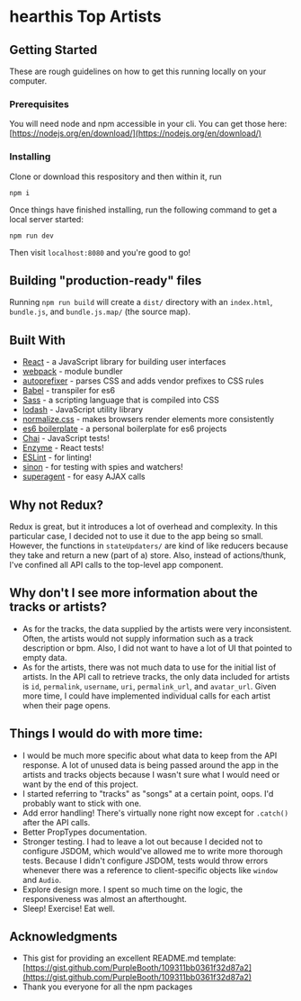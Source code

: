 # hearthis Top Artists

## Getting Started

These are rough guidelines on how to get this running locally on your computer.

### Prerequisites

You will need node and npm accessible in your cli. You can get those here: [https://nodejs.org/en/download/](https://nodejs.org/en/download/)

### Installing

Clone or download this respository and then within it, run
```
npm i
```

Once things have finished installing, run the following command to get a local server started:
```
npm run dev
```

Then visit `localhost:8080` and you're good to go!


## Building "production-ready" files

Running `npm run build` will create a `dist/` directory with an `index.html`, `bundle.js`, and `bundle.js.map/` (the source map).

## Built With

* [React](https://reactjs.org/) - a JavaScript library for building user interfaces
* [webpack](https://webpack.js.org/) - module bundler
* [autoprefixer](https://github.com/postcss/autoprefixer) - parses CSS and adds vendor prefixes to CSS rules
* [Babel](https://babeljs.io/) - transpiler for es6
* [Sass](http://sass-lang.com/) - a scripting language that is compiled into CSS
* [lodash](https://lodash.com/) - JavaScript utility library
* [normalize.css](https://necolas.github.io/normalize.css/) - makes browsers render elements more consistently
* [es6 boilerplate](https://github.com/RussHR/es6-boilerplate) - a personal boilerplate for es6 projects
* [Chai](http://www.chaijs.com/) - JavaScript tests!
* [Enzyme](https://github.com/airbnb/enzyme) - React tests!
* [ESLint](https://eslint.org/) - for linting!
* [sinon](http://sinonjs.org/) - for testing with spies and watchers!
* [superagent](https://github.com/visionmedia/superagent) - for easy AJAX calls

## Why not Redux?

Redux is great, but it introduces a lot of overhead and complexity. In this particular case, I decided not to use it due to the app being so small. However, the functions in `stateUpdaters/` are kind of like reducers because they take and return a new (part of a) store. Also, instead of actions/thunk, I've confined all API calls to the top-level app component.

## Why don't I see more information about the tracks or artists?

* As for the tracks, the data supplied by the artists were very inconsistent. Often, the artists would not supply information such as a track description or bpm. Also, I did not want to have a lot of UI that pointed to empty data.
* As for the artists, there was not much data to use for the initial list of artists. In the API call to retrieve tracks, the only data included for artists is `id`, `permalink`, `username`, `uri`, `permalink_url`, and `avatar_url`. Given more time, I could have implemented individual calls for each artist when their page opens.

## Things I would do with more time:

* I would be much more specific about what data to keep from the API response. A lot of unused data is being passed around the app in the artists and tracks objects because I wasn't sure what I would need or want by the end of this project.
* I started referring to "tracks" as "songs" at a certain point, oops. I'd probably want to stick with one.
* Add error handling! There's virtually none right now except for `.catch()` after the API calls.
* Better PropTypes documentation.
* Stronger testing. I had to leave a lot out because I decided not to configure JSDOM, which would've allowed me to write more thorough tests. Because I didn't configure JSDOM, tests would throw errors whenever there was a reference to client-specific objects like `window` and `Audio`.
* Explore design more. I spent so much time on the logic, the responsiveness was almost an afterthought.
* Sleep! Exercise! Eat well.


## Acknowledgments

* This gist for providing an excellent README.md template: [https://gist.github.com/PurpleBooth/109311bb0361f32d87a2](https://gist.github.com/PurpleBooth/109311bb0361f32d87a2)
* Thank you everyone for all the npm packages
